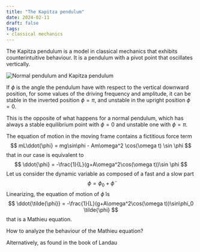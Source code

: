 ```yaml
---
title: "The Kapitza pendulum"
date: 2024-02-11
draft: false
tags: 
- classical mechanics
---
```


The Kapitza pendulum is a model in classical mechanics that exhibits counterintuitive behaviour. It is a pendulum with a pivot point that oscillates vertically. 

![Normal pendulum and Kapitza pendulum](../../../images/kapitza/kapitza.jpg)

If $\phi$ is the angle the pendulum have with respect to the vertical downward position, for some values of the driving frequency and amplitude, it can be stable in the inverted position $\phi = \pi$, and unstable in the upright position $\phi = 0$. 

This is the opposite of what happens for a normal pendulum, which has always a stable equilibrium point with $\phi=0$ and unstable one with $\phi=\pi$.


The equation of motion in the moving frame contains a fictitious force term
$$
mL\ddot{\phi} = mg\sin\phi - Am\omega^2 \cos(\omega t) \sin \phi
$$
that in our case is equivalent to 
$$
 \ddot{\phi} = -\frac{1}{L}(g+A\omega^2\cos(\omega t))\sin \phi
$$
Let us consider the dynamic variable as composed of a fast and a slow part 
$$
\phi = \phi_0 + \tilde{\phi}
$$
Linearizing, the equation of motion of $\tilde{\phi}$ is
$$
\ddot{\tilde{\phi}} = -\frac{1}{L}(g+A\omega^2\cos(\omega t))\sin\phi_0 \tilde{\phi}
$$
that is a Mathieu equation.

How to analyze the behaviour of the Mathieu equation?

Alternatively, as found in the book of Landau